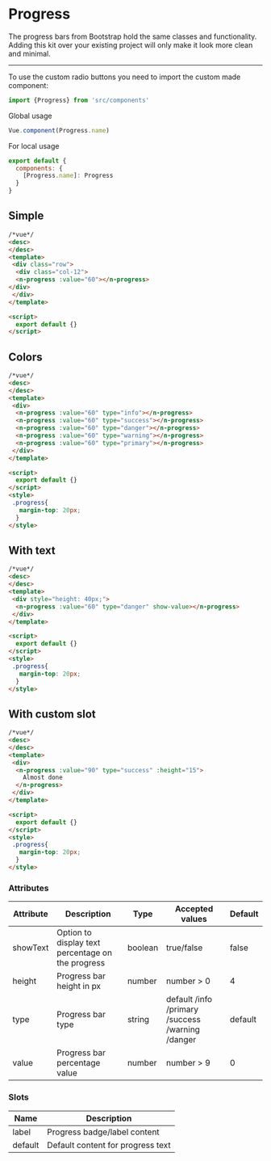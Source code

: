 # Progress

The progress bars from Bootstrap hold the same classes and functionality.
Adding this kit over your existing project will only make it look more clean and minimal.

<hr>

To use the custom radio buttons you need to import the custom made component:

```js
import {Progress} from 'src/components'
```

Global usage

```js
Vue.component(Progress.name)
```

For local usage
```js
export default {
  components: {
    [Progress.name]: Progress
  }
}
```

## Simple

```html
/*vue*/
<desc>
</desc>
<template>
 <div class="row">
  <div class="col-12">
  <n-progress :value="60"></n-progress>
</div>
 </div>
</template>

<script>
  export default {}
</script>
```

## Colors

```html
/*vue*/
<desc>
</desc>
<template>
 <div>
  <n-progress :value="60" type="info"></n-progress>
  <n-progress :value="60" type="success"></n-progress>
  <n-progress :value="60" type="danger"></n-progress>
  <n-progress :value="60" type="warning"></n-progress>
  <n-progress :value="60" type="primary"></n-progress>
 </div>
</template>

<script>
  export default {}
</script>
<style>
 .progress{
   margin-top: 20px;
  }
</style>
```
## With text

```html
/*vue*/
<desc>
</desc>
<template>
 <div style="height: 40px;">
  <n-progress :value="60" type="danger" show-value></n-progress>
 </div>
</template>

<script>
  export default {}
</script>
<style>
 .progress{
   margin-top: 20px;
  }
</style>
```

## With custom slot

```html
/*vue*/
<desc>
</desc>
<template>
 <div>
  <n-progress :value="90" type="success" :height="15">
    Almost done
  </n-progress>
 </div>
</template>

<script>
  export default {}
</script>
<style>
 .progress{
   margin-top: 20px;
  }
</style>
```

### Attributes
| Attribute      | Description    | Type      | Accepted values       | Default   |
|---------- |-------- |---------- |-------------  |-------- |
| showText     | Option to display text percentage on the progress   | boolean  |  true/false        |     false     |
| height     | Progress bar height in px  | number  |   number > 0   |     4     |
| type     | Progress bar type  | string  |   default /info /primary /success /warning /danger  |     default     |
| value     | Progress bar percentage value  | number  |   number > 9  |     0     |

### Slots
| Name | Description |
|---------- |-------- |
|  label  | Progress badge/label content |
|  default  | Default content for progress text |
